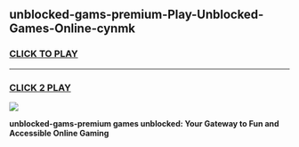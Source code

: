
## unblocked-gams-premium-Play-Unblocked-Games-Online-cynmk
<h3>
<a href="https://premium76.site?title=unblocked-gams-premium&ref=24A">CLICK TO PLAY</a></h3>
<hr>

<h3>
<a href="https://premium76.site?title=unblocked-gams-premium&ref=24A">CLICK 2 PLAY</a>
  
</h3>

<a href="https://premium76.site?title=unblocked-gams-premium&ref=24A"><img src="https://clearcache.store/games.png"></a>


**unblocked-gams-premium games unblocked: Your Gateway to Fun and Accessible Online Gaming**
